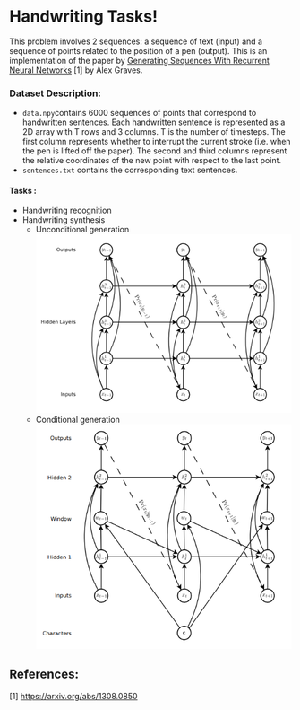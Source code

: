 # Handwriting Tasks!

This problem involves 2 sequences: a sequence of text (input) and a sequence of points related to the position of a pen (output). This is an implementation of the paper by [Generating Sequences With Recurrent Neural Networks](https://arxiv.org/pdf/1308.0850.pdf) [1] by Alex Graves.

### Dataset Description:

- `data.npy`contains 6000 sequences of points that correspond to handwritten sentences. Each handwritten sentence is represented as a 2D array with T rows and 3 columns. T is the number of timesteps. The first column represents whether to interrupt the current stroke (i.e. when the pen is lifted off the paper). The second and third columns represent the relative coordinates of the new point with respect to the last point.
- `sentences.txt` contains the corresponding text sentences.

#### Tasks :

- Handwriting recognition
- Handwriting synthesis
  - Unconditional generation
  ![](https://github.com/Akella17/Handwriting_Synthesis/raw/master/utils/handwriting_uncond.png)
  - Conditional generation
  ![](https://github.com/Akella17/Handwriting_Synthesis/raw/master/utils/handwriting_cond.png)

## References:
 [1] https://arxiv.org/abs/1308.0850
